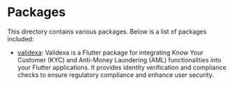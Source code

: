 # Packages

This directory contains various packages. Below is a list of packages included:

- [validexa][validexaLink]: Validexa is a Flutter package for integrating Know Your Customer (KYC) and Anti-Money Laundering (AML) functionalities into your Flutter applications. It provides identity verification and compliance checks to ensure regulatory compliance and enhance user security.


[validexaLink]: /package/validexa/